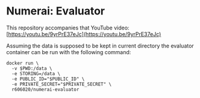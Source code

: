 # Numerai: Evaluator

This repository accompanies that YouTube video: [https://youtu.be/9yrPrE37eJc](https://youtu.be/9yrPrE37eJc)

Assuming the data is supposed to be kept in current directory the evaluator container can be run with the following command:

    docker run \
      -v $PWD:/data \
      -e STORING=/data \
      -e PUBLIC_ID="$PUBLIC_ID" \
      -e PRIVATE_SECRET="$PRIVATE_SECRET" \
      r606020/numerai-evaluator
